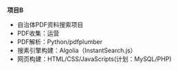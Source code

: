 <b>项目B</b>
- 自治体PDF资料搜索项目
- PDF收集：运营
- PDF解析：Python/pdfplumber
- 搜素引擎构建：Algolia（InstantSearch.js）
- 网页构建：HTML/CSS/JavaScripts(计划：MySQL/PHP)
